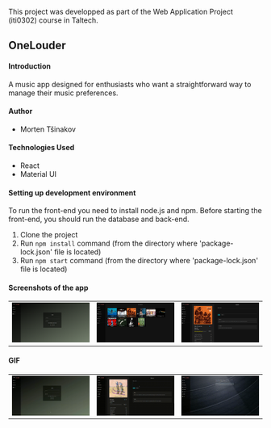 This project was developped as part of the Web Application Project (iti0302) course in Taltech.

## OneLouder

#### Introduction

A music app designed for enthusiasts who want a straightforward way to manage their music preferences.

#### Author

- Morten Tšinakov

#### Technologies Used

- React
- Material UI

#### Setting up development environment

To run the front-end you need to install node.js and npm.
Before starting the front-end, you should run the database and back-end.

1. Clone the project
2. Run ```npm install``` command (from the directory where 'package-lock.json' file is located)
3. Run ```npm start``` command (from the directory where 'package-lock.json' file is located)

#### Screenshots of the app

<table>
  <tr>
    <td><img src="screenshots/onelouder_01.png" alt="GIF 1" style="width:100%;"></td>
    <td><img src="screenshots/onelouder_02.png" alt="GIF 2" style="width:100%;"></td>
    <td><img src="screenshots/onelouder_03.png" alt="GIF 3" style="width:100%;"></td>
  </tr>
</table>

#### GIF

<table>
  <tr>
    <td><img src="screenshots/onelouder_01.gif" alt="GIF 1" style="width:100%;"></td>
    <td><img src="screenshots/onelouder_02.gif" alt="GIF 2" style="width:100%;"></td>
    <td><img src="screenshots/onelouder_03.gif" alt="GIF 3" style="width:100%;"></td>
